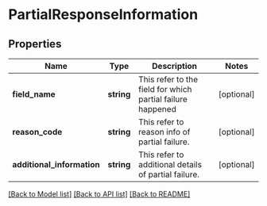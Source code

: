 # PartialResponseInformation

## Properties
Name | Type | Description | Notes
------------ | ------------- | ------------- | -------------
**field_name** | **string** | This refer to the field for which partial failure happened | [optional] 
**reason_code** | **string** | This refer to reason info of partial failure. | [optional] 
**additional_information** | **string** | This refer to additional details of partial failure. | [optional] 

[[Back to Model list]](../../README.md#documentation-for-models) [[Back to API list]](../../README.md#documentation-for-api-endpoints) [[Back to README]](../../README.md)

